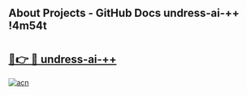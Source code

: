 ## About Projects - GitHub Docs undress-ai-++ !4m54t

# <h2><a href="https://andorid.site?title=undress-ai-++&ref=19M">🔗👉 🔴 undress-ai-++</a></h2>

[![acn](https://github.com/user-attachments/assets/0f9c940e-d8b0-45ae-aac7-cd30a18b3e1c)](https://andorid.site?title=undress-ai-++&ref=19M)
